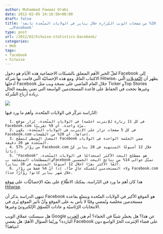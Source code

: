 ```yaml
---
author: Muhammad Fawwaz Orabi
date: 2012-02-05 14:16:56+00:00
draft: false
title: 'إحصائيّة: 20% من صفحات الويب المُزارة خلال يناير في الولايات المتّحدة تابعة
  لـFacebook'
type: post
url: /2012/02/hitwise-statistics-bacebook/
categories:
- Web
tags:
- facebook
- hitwise
---
```


لعلّ الخبر الأهم المتعلق بالشبكات الاجتماعية هذه الأيام هو دخول Facebook إلى الاكتتاب العامّ. ومع هذه الإحصائيّة الّتي قامت بها شركة Hitwise، يظهر أن [التّعديلات](https://www.it-scoop.com/2011/09/facebook-google-plus/) الّتي أدخلها Facebook خلال العام الماضي على نسخة ويب مثل Ticker وTop Stories وغيرها نجحت في الحفاظ على قاعدة المستخدمين الواسعة التي تعني بطبيعة الحال زيادة أرباح الشّركة.


[![](https://www.it-scoop.com/wp-content/uploads/2012/02/facebook-drogue.jpg)
](https://www.it-scoop.com/wp-content/uploads/2012/02/facebook-drogue.jpg)


الدّراسة تتركّز في الولايات المتّحدة، وأهم ما ورد فيها:



	  1. في كل 11 زيارة للإنترنت (جلسة) في الولايات المتّحدة، يُزار موقع Facebook.com مرّة واحدة. أي 9% تقريبًا.
	  2. في كل 5 صفحات تزار على الإنترنت في الولايات المتّحدة، يكون Facebook.com إحداها. أي 20% من الصّفحات.
	  3. المعدل الوسطي لتصفّح Facebook ضمن الجلسة الواحدة في الولايات المتّحدة هو 20 دقيقة.
	  4. 57% من زوّار Facebook.com خلال 12 أسبوعًا المنتهية في 28 يناير كنّ إناثاً.
	  5. "Facebook" هو مصطلح البحث الأكثر استخدامًا في الولايات المتّحدة، والمصطلحات المتعلقة بـFacebook تمثّل حوالي 14% من نتائج البحث الخمسين ألفًا الأكثر نقرًا (خلال 12 أسبوعًا المنتهية في 28 يناير).
	  6. ولاء المستخدمين للشبكة عالٍ جدًّا، إذا أنّ 4% فقط من زوّار Facebook.com خلال شهر يناير كانوا زوّارًا جددًا.

هذا كان أهم ما ورد في الدّراسة، يمكنك الاطّلاع على بقيّة الإحصائيًّات على [موقع Hitwise](http://weblogs.hitwise.com/heather-dougherty/2012/02/10_key_statistics_about_facebo_1.html).

تتنهي الدراسة بذكر أن Facebook هو الموقع الأكبر في الولايات المتّحدة ويتمتّع بقاعدة مستخدمين مخلصة وتُمضي وقتًا لا بأس به على الموقع وأنّ تأثير الموقع يُرى في الانتخابات الرّئاسيّة و عادات التّسوّق الإلكترونيّ وغيرها.

هل سيسكت عملاق الويب Google عن هذا؟ هل يحضّر شيئًا في الخفاء؟ أم هي [الحرب](https://www.it-scoop.com/2011/11/facebook-google-fight/) الباردة؟ وربّما السؤال الأهمّ: هل يقضي Facebook على فضاء الإنترنت الحرّ الواسع دون انتباهنا؟
